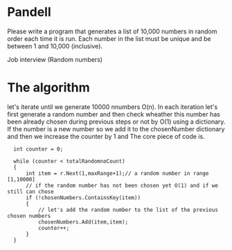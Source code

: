 # Pandell  
Please write a program that generates a list of 10,000 numbers in random order each time it is run. Each number in the list must be unique and be between 1 and 10,000 (inclusive).  

Job interview (Random numbers)  
# The algorithm 

let's iterate until we generate 10000 nnumbers  O(n). In each iteration let's first generate a random number and then check wheather this number has been already chosen during previous steps or not by O(1) using a dictionary. If the number is a new number so we add it to the chosenNumber dictionary and then we increase the counter by 1 and The core piece of code is.  
```
  int counter = 0;

  while (counter < totalRandomnoCount)
  {
      int item = r.Next(1,maxRange+1);// a random number in range [1,10000] 
      // if the random number has not been chosen yet O(1) and if we still can chose 
      if (!chosenNumbers.ContainsKey(item))
      {
          // let's add the random number to the list of the previous chosen numbers 
          chosenNumbers.Add(item,item);
          counter++;
      }
  }
```
